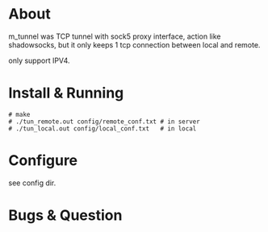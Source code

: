 
# About

m_tunnel was TCP tunnel with sock5 proxy interface, action like shadowsocks, but it only keeps 1 tcp connection between local and remote.

only support IPV4.




# Install & Running

```
# make
# ./tun_remote.out config/remote_conf.txt # in server
# ./tun_local.out config/local_conf.txt   # in local
```



# Configure

see config dir. 


# Bugs & Question


